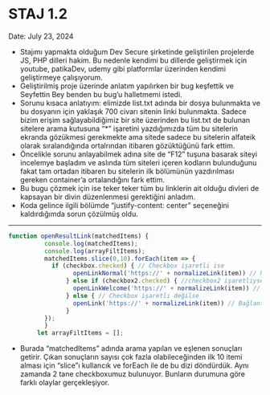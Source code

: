 # STAJ 1.2

Date: July 23, 2024

- Stajımı yapmakta olduğum Dev Secure şirketinde geliştirilen projelerde JS, PHP dilleri hakim. Bu nedenle kendimi bu dillerde geliştirmek için youtube, patikaDev, udemy gibi platformlar üzerinden kendimi geliştirmeye çalışıyorum.
- Geliştirilmiş proje üzerinde anlatım yapılırken bir bug keşfettik ve Seyfettin Bey benden bu bug’u halletmemi istedi.
- Sorunu kısaca anlatıyım: elimizde list.txt adında bir dosya bulunmakta ve bu dosyanın için yaklaşık 700 civarı sitenin linki bulunmakta. Sadece bizim erişim sağlayabildiğimiz bir site üzerinden bu list.txt de bulunan sitelere arama kutusuna “*” işaretini yazdığımızda tüm bu sitelerin ekranda gözükmesi gerekmekte ama sitede sadece bu sitelerin alfateik olarak sıralandığında ortalrından itibaren gözüktüğünü fark ettim.
- Öncelikle sorunu anlayabilmek adına site de “F12” tuşuna basarak siteyi incelemye başladım ve aslında tüm siteleri içeren kodların bulunduğunu fakat tam ortadan itibaren bu sitelerin ilk bölümünün yazdırılması gereken container’a ortalandığını fark ettim.
- Bu bugu çözmek için ise teker teker tüm bu linklerin ait olduğu divleri de kapsayan bir divin düzenlenmesi gerektiğini anladım.
- Koda gelince ilgili bölümde “justify-content: center” seçeneğini kaldırdığımda sorun çözülmüş oldu.

---

```jsx
function openResultLink(matchedItems) {
          console.log(matchedItems);
          console.log(arrayFiltItems);
          matchedItems.slice(0,10).forEach(item => {
            if (checkbox.checked) { // Checkbox işaretli ise
                  openLinkNormal('https://' + normalizeLink(item)) // Normal bağlantıyı açar
                } else if (checkbox2.checked) { //checkbox2 işaretliyse
                  openLinkWelcome('https://' + normalizeLink(item)) // sitelerin Welcome bağlantısını açar
                } else { // Checkbox işaretli değilse
                  openLink('https://' + normalizeLink(item)) // Bağlantıyı açar
                }
          });
          }
        let arrayFiltItems = [];
```

- Burada “matchedItems” adında arama yapılan ve eşlenen sonuçları getirir. Çıkan sonuçların sayısı çok fazla olabileceğinden ilk 10 itemi alması için “slice”ı kullancık ve forEach ile de bu dizi döndürdük. Aynı zamanda 2 tane checkboxumuz bulunuyor. Bunların durumuna göre farklı olaylar gerçekleşiyor.
